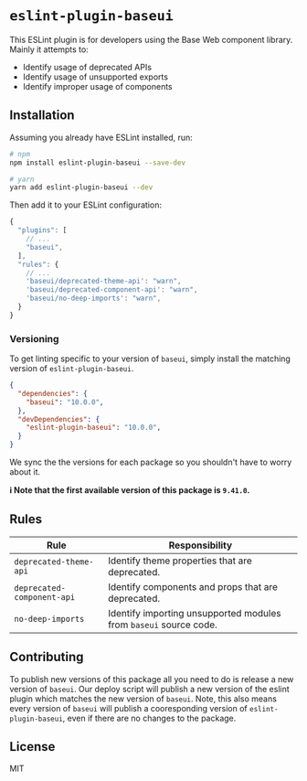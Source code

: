 # `eslint-plugin-baseui`

This ESLint plugin is for developers using the Base Web component library. Mainly it attempts to:

- Identify usage of deprecated APIs
- Identify usage of unsupported exports
- Identify improper usage of components

## Installation

Assuming you already have ESLint installed, run:

```sh
# npm
npm install eslint-plugin-baseui --save-dev

# yarn
yarn add eslint-plugin-baseui --dev
```

Then add it to your ESLint configuration:

```js
{
  "plugins": [
    // ...
    "baseui",
  ],
  "rules": {
    // ...
    'baseui/deprecated-theme-api': "warn",
    'baseui/deprecated-component-api': "warn",
    'baseui/no-deep-imports': "warn",
  }
}
```

### Versioning

To get linting specific to your version of `baseui`, simply install the matching version of `eslint-plugin-baseui`.

```json
{
  "dependencies": {
    "baseui": "10.0.0",
  },
  "devDependencies": {
    "eslint-plugin-baseui": "10.0.0",
  }
}
```

We sync the the versions for each package so you shouldn't have to worry about it.

**ℹ️ Note that the first available version of this package is `9.41.0`.**

## Rules

| Rule | Responsibility |
| --- | --- |
| `deprecated-theme-api` | Identify theme properties that are deprecated. |
| `deprecated-component-api` | Identify components and props that are deprecated. |
| `no-deep-imports` | Identify importing unsupported modules from `baseui` source code. |

## Contributing

To publish new versions of this package all you need to do is release a new version of `baseui`. Our deploy script will publish a new version of the eslint plugin which matches the new version of `baseui`. Note, this also means every version of `baseui` will publish a cooresponding version of `eslint-plugin-baseui`, even if there are no changes to the package.

## License

MIT
